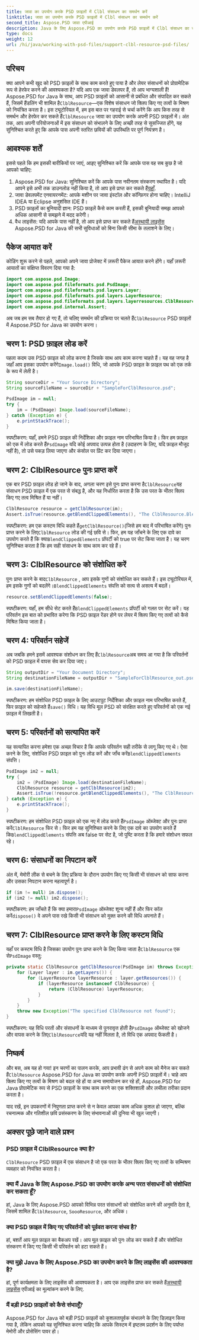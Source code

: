 ```yaml
---
title: जावा का उपयोग करके PSD फ़ाइलों में Clbl संसाधन का समर्थन करें
linktitle: जावा का उपयोग करके PSD फ़ाइलों में Clbl संसाधन का समर्थन करें
second_title: Aspose.PSD जावा एपीआई
description: Java के लिए Aspose.PSD का उपयोग करके PSD फ़ाइलों में Clbl संसाधन का समर्थन और हेरफेर करना सीखें। यह विस्तृत गाइड पूर्वापेक्षाएँ, चरण-दर-चरण निर्देश और अक्सर पूछे जाने वाले प्रश्नों को कवर करती है।
type: docs
weight: 12
url: /hi/java/working-with-psd-files/support-clbl-resource-psd-files/
---
```

## परिचय

 क्या आपने कभी खुद को PSD फ़ाइलों के साथ काम करते हुए पाया है और लेयर संसाधनों को प्रोग्रामेटिक रूप से हेरफेर करने की आवश्यकता है? यदि आप एक जावा डेवलपर हैं, तो आप भाग्यशाली हैं! Aspose.PSD for Java के साथ, आप PSD फ़ाइलों को आसानी से प्रबंधित और संपादित कर सकते हैं, जिसमें हैंडलिंग भी शामिल है`ClblResource`—एक विशेष संसाधन जो क्लिप किए गए तत्वों के मिश्रण को नियंत्रित करता है। इस ट्यूटोरियल में, हम इस बात पर गहराई से चर्चा करेंगे कि आप किस तरह से समर्थन और हेरफेर कर सकते हैं`ClblResource` जावा का उपयोग करके अपनी PSD फ़ाइलों में। अंत तक, आप अपनी परियोजनाओं में इस संसाधन को संभालने के लिए अच्छी तरह से सुसज्जित होंगे, यह सुनिश्चित करते हुए कि आपके पास अपनी स्तरित छवियों की उपस्थिति पर पूर्ण नियंत्रण है।

## आवश्यक शर्तें

इससे पहले कि हम इसकी बारीकियों पर जाएं, आइए सुनिश्चित करें कि आपके पास वह सब कुछ है जो आपको चाहिए:

1.  Aspose.PSD for Java: सुनिश्चित करें कि आपके पास नवीनतम संस्करण स्थापित है। यदि आपने इसे अभी तक डाउनलोड नहीं किया है, तो आप इसे प्राप्त कर सकते हैं[यहाँ](https://releases.aspose.com/psd/java/).
2. जावा डेवलपमेंट एनवायरनमेंट: आपके मशीन पर जावा इंस्टॉल और कॉन्फ़िगर होना चाहिए। IntelliJ IDEA या Eclipse अनुशंसित IDE हैं।
3. PSD फ़ाइलों का बुनियादी ज्ञान: PSD फ़ाइलें कैसे काम करती हैं, इसकी बुनियादी समझ आपको अधिक आसानी से समझने में मदद करेगी।
4.  वैध लाइसेंस: यदि आपके पास नहीं है, तो आप इसे प्राप्त कर सकते हैं[अस्थायी लाइसेंस](https://purchase.aspose.com/temporary-license/) Aspose.PSD for Java की सभी सुविधाओं को बिना किसी सीमा के तलाशने के लिए।

## पैकेज आयात करें

कोडिंग शुरू करने से पहले, आपको अपने जावा प्रोजेक्ट में ज़रूरी पैकेज आयात करने होंगे। यहाँ ज़रूरी आयातों का संक्षिप्त विवरण दिया गया है:

```java
import com.aspose.psd.Image;
import com.aspose.psd.fileformats.psd.PsdImage;
import com.aspose.psd.fileformats.psd.layers.Layer;
import com.aspose.psd.fileformats.psd.layers.LayerResource;
import com.aspose.psd.fileformats.psd.layers.layerresources.ClblResource;
import com.aspose.psd.internal.Assert;
```

 अब जब हम सब तैयार हो गए हैं, तो चलिए समर्थन की प्रक्रिया पर चलते हैं`ClblResource` PSD फ़ाइलों में Aspose.PSD for Java का उपयोग करना।

## चरण 1: PSD फ़ाइल लोड करें

 पहला कदम उस PSD फ़ाइल को लोड करना है जिसके साथ आप काम करना चाहते हैं। यह वह जगह है जहाँ आप इसका उपयोग करेंगे`Image.load()` विधि, जो आपके PSD फ़ाइल के फ़ाइल पथ को एक तर्क के रूप में लेती है।

```java
String sourceDir = "Your Source Directory";
String sourceFileName = sourceDir + "SampleForClblResource.psd";

PsdImage im = null;
try {
    im = (PsdImage) Image.load(sourceFileName);
} catch (Exception e) {
    e.printStackTrace();
}
```

 स्पष्टीकरण: यहाँ, हमने PSD फ़ाइल की निर्देशिका और फ़ाइल नाम परिभाषित किया है। फिर हम फ़ाइल को एक में लोड करते हैं`PsdImage` यदि कोई अपवाद उत्पन्न होता है (उदाहरण के लिए, यदि फ़ाइल मौजूद नहीं है), तो उसे पकड़ लिया जाएगा और कंसोल पर प्रिंट कर दिया जाएगा।

## चरण 2: ClblResource पुनः प्राप्त करें

 एक बार PSD फ़ाइल लोड हो जाने के बाद, अगला चरण इसे पुनः प्राप्त करना है`ClblResource`यह संसाधन PSD फ़ाइल में एक परत से संबद्ध है, और यह निर्धारित करता है कि उस परत के भीतर क्लिप किए गए तत्व मिश्रित हैं या नहीं।

```java
ClblResource resource = getClblResource(im);
Assert.isTrue(resource.getBlendClippedElements(), "The ClblResource.BlendClippedElements should be true");
```

 स्पष्टीकरण: हम एक कस्टम विधि कहते हैं`getClblResource()`(जिसे हम बाद में परिभाषित करेंगे) पुनः प्राप्त करने के लिए`ClblResource` लोड की गई छवि से। फिर, हम यह जाँचने के लिए एक दावे का उपयोग करते हैं कि क्या`BlendClippedElements` प्रॉपर्टी को true पर सेट किया जाता है। यह चरण सुनिश्चित करता है कि हम सही संसाधन के साथ काम कर रहे हैं।

## चरण 3: ClblResource को संशोधित करें

 पुनः प्राप्त करने के बाद`ClblResource` , आप इसके गुणों को संशोधित कर सकते हैं। इस ट्यूटोरियल में, हम इसके गुणों को बदलेंगे।`BlendClippedElements` संपत्ति को सत्य से असत्य में बदलें।

```java
resource.setBlendClippedElements(false);
```

 स्पष्टीकरण: यहाँ, हम सीधे सेट करते हैं`BlendClippedElements` प्रॉपर्टी को गलत पर सेट करें। यह परिवर्तन इस बात को प्रभावित करेगा कि PSD फ़ाइल रेंडर होने पर लेयर में क्लिप किए गए तत्वों को कैसे मिश्रित किया जाता है।

## चरण 4: परिवर्तन सहेजें

 अब जबकि हमने इसमें आवश्यक संशोधन कर लिए हैं`ClblResource`अब समय आ गया है कि परिवर्तनों को PSD फ़ाइल में वापस सेव कर दिया जाए।

```java
String outputDir = "Your Document Directory";
String destinationFileName = outputDir + "SampleForClblResource_out.psd";

im.save(destinationFileName);
```

 स्पष्टीकरण: हम संशोधित PSD फ़ाइल के लिए आउटपुट निर्देशिका और फ़ाइल नाम परिभाषित करते हैं, फिर फ़ाइल को सहेजते हैं`save()` विधि। यह विधि मूल PSD को संरक्षित करते हुए परिवर्तनों को एक नई फ़ाइल में लिखती है।

## चरण 5: परिवर्तनों को सत्यापित करें

यह सत्यापित करना हमेशा एक अच्छा विचार है कि आपके परिवर्तन सही तरीके से लागू किए गए थे। ऐसा करने के लिए, संशोधित PSD फ़ाइल को पुनः लोड करें और जाँच करें`BlendClippedElements` संपत्ति।

```java
PsdImage im2 = null;
try {
    im2 = (PsdImage) Image.load(destinationFileName);
    ClblResource resource = getClblResource(im2);
    Assert.isTrue(!resource.getBlendClippedElements(), "The ClblResource.BlendClippedElements should change to false");
} catch (Exception e) {
    e.printStackTrace();
}
```

 स्पष्टीकरण: हम संशोधित PSD फ़ाइल को एक नए में लोड करते हैं`PsdImage` ऑब्जेक्ट और पुनः प्राप्त करें`ClblResource` फिर से। फिर हम यह सुनिश्चित करने के लिए एक दावे का उपयोग करते हैं कि`BlendClippedElements` संपत्ति अब false पर सेट है, जो पुष्टि करता है कि हमारे संशोधन सफल रहे।

## चरण 6: संसाधनों का निपटान करें

अंत में, मेमोरी लीक से बचने के लिए प्रक्रिया के दौरान उपयोग किए गए किसी भी संसाधन को साफ करना और उसका निपटान करना महत्वपूर्ण है।

```java
if (im != null) im.dispose();
if (im2 != null) im2.dispose();
```

 स्पष्टीकरण: हम जाँचते हैं कि क्या हमारा`PsdImage` ऑब्जेक्ट शून्य नहीं हैं और फिर कॉल करें`dispose()` वे अपने पास रखे किसी भी संसाधन को मुक्त करने की विधि अपनाते हैं।

## चरण 7: ClblResource प्राप्त करने के लिए कस्टम विधि

 यहाँ पर कस्टम विधि है जिसका उपयोग पुनः प्राप्त करने के लिए किया जाता है`ClblResource` एक से`PsdImage` वस्तु:

```java
private static ClblResource getClblResource(PsdImage im) throws Exception {
    for (Layer layer : im.getLayers()) {
        for (LayerResource layerResource : layer.getResources()) {
            if (layerResource instanceof ClblResource) {
                return (ClblResource) layerResource;
            }
        }
    }
    throw new Exception("The specified ClblResource not found");
}
```

 स्पष्टीकरण: यह विधि परतों और संसाधनों के माध्यम से पुनरावृत्त होती है`PsdImage` ऑब्जेक्ट को खोजने और वापस करने के लिए`ClblResource`यदि यह नहीं मिलता है, तो विधि एक अपवाद फेंकती है।

## निष्कर्ष

और बस, अब यह हो गया! इन चरणों का पालन करके, आप प्रभावी ढंग से अपने काम को मैनेज कर सकते हैं`ClblResource` Aspose.PSD for Java का उपयोग करके अपनी PSD फ़ाइलों में। चाहे आप क्लिप किए गए तत्वों के मिश्रण को बदल रहे हों या अन्य समायोजन कर रहे हों, Aspose.PSD for Java प्रोग्रामेटिक रूप से PSD फ़ाइलों के साथ काम करने का एक शक्तिशाली और लचीला तरीका प्रदान करता है।

याद रखें, इन उपकरणों में निपुणता प्राप्त करने से न केवल आपका काम अधिक कुशल हो जाएगा, बल्कि रचनात्मक और गतिशील छवि प्रसंस्करण के लिए संभावनाओं की दुनिया भी खुल जाएगी।

## अक्सर पूछे जाने वाले प्रश्न

### PSD फ़ाइल में ClblResource क्या है?  
`ClblResource` PSD फ़ाइल में एक संसाधन है जो एक परत के भीतर क्लिप किए गए तत्वों के सम्मिश्रण व्यवहार को नियंत्रित करता है।

### क्या मैं Java के लिए Aspose.PSD का उपयोग करके अन्य परत संसाधनों को संशोधित कर सकता हूँ?  
 हां, Java के लिए Aspose.PSD आपको विभिन्न परत संसाधनों को संशोधित करने की अनुमति देता है, जिसमें शामिल हैं`ClblResource`, `SoooResource`, और अधिक।

### क्या PSD फ़ाइल में किए गए परिवर्तनों को पूर्ववत करना संभव है?  
हां, बशर्ते आप मूल फ़ाइल का बैकअप रखें। आप मूल फ़ाइल को पुनः लोड कर सकते हैं और संशोधित संस्करण में किए गए किसी भी परिवर्तन को हटा सकते हैं।

### क्या मुझे Java के लिए Aspose.PSD का उपयोग करने के लिए लाइसेंस की आवश्यकता है?  
हां, पूर्ण कार्यक्षमता के लिए लाइसेंस की आवश्यकता है। आप एक लाइसेंस प्राप्त कर सकते हैं[अस्थायी लाइसेंस](https://purchase.aspose.com/temporary-license/) एपीआई का मूल्यांकन करने के लिए.

### मैं बड़ी PSD फ़ाइलों को कैसे संभालूँ?  
Aspose.PSD for Java को बड़ी PSD फ़ाइलों को कुशलतापूर्वक संभालने के लिए डिज़ाइन किया गया है, लेकिन आपको यह सुनिश्चित करना चाहिए कि आपके सिस्टम में इष्टतम प्रदर्शन के लिए पर्याप्त मेमोरी और प्रोसेसिंग पावर हो।